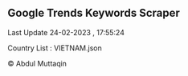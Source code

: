 

## Google Trends Keywords Scraper 
 
Last Update 24-02-2023 , 17:55:24

Country List :
VIETNAM.json



© Abdul Muttaqin 
